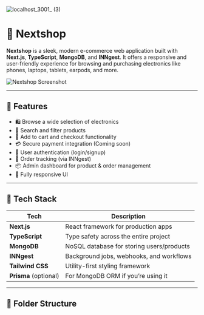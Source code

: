 ![localhost_3001_ (3)](https://github.com/user-attachments/assets/8edaa052-a4cd-443e-8a40-119b2b7a84ec)


# 🛒 Nextshop

**Nextshop** is a sleek, modern e-commerce web application built with **Next.js**, **TypeScript**, **MongoDB**, and **INNgest**. It offers a responsive and user-friendly experience for browsing and purchasing electronics like phones, laptops, tablets, earpods, and more.

![Nextshop Screenshot](./path-to-your-image.png)

---

## 🚀 Features

- 🛍️ Browse a wide selection of electronics
- 🔎 Search and filter products
- 🛒 Add to cart and checkout functionality
- 💳 Secure payment integration (Coming soon)
- 👤 User authentication (login/signup)
- 🔄 Order tracking (via INNgest)
- 📦 Admin dashboard for product & order management
- 📱 Fully responsive UI

---

## 🧱 Tech Stack

| Tech             | Description                                  |
|------------------|----------------------------------------------|
| **Next.js**      | React framework for production apps          |
| **TypeScript**   | Type safety across the entire project        |
| **MongoDB**      | NoSQL database for storing users/products    |
| **INNgest**      | Background jobs, webhooks, and workflows     |
| **Tailwind CSS** | Utility-first styling framework              |
| **Prisma** (optional) | For MongoDB ORM if you’re using it     |

---

## 📂 Folder Structure
